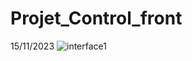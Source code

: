# Projet_Control_front
 15/11/2023
![interface1](https://github.com/safae12-1/Projet_Control_front/assets/124156186/bb08fa1c-3626-4fdf-be95-d0a8723f4365)
